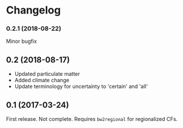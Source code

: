 # Changelog

### 0.2.1 (2018-08-22)

Minor bugfix

## 0.2 (2018-08-17)

- Updated particulate matter
- Added climate change
- Update terminology for uncertainty to 'certain' and 'all'

## 0.1 (2017-03-24)

First release. Not complete. Requires `bw2regional` for regionalized CFs.
